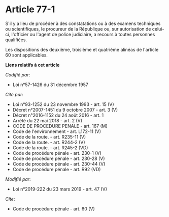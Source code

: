# Article 77-1

S'il y a lieu de procéder à des constatations ou à des examens techniques ou scientifiques, le procureur de la République ou,
sur autorisation de celui-ci, l'officier ou l'agent de police judiciaire, a recours à toutes personnes qualifiées.

Les dispositions des deuxième, troisième et quatrième alinéas de l'article 60 sont applicables.

**Liens relatifs à cet article**

_Codifié par_:

  - Loi n°57-1426 du 31 décembre 1957

_Cité par_:

  - Loi n°93-1252 du 23 novembre 1993 - art. 15 (V)
  - Décret n°2007-1451 du 9 octobre 2007 - art. 3 (V)
  - Décret n°2016-1152 du 24 août 2016 - art. 1
  - Arrêté du 22 mai 2018 - art. 2 (V)
  - CODE DE PROCEDURE PENALE - art. 167 (M)
  - Code de l'environnement - art. L172-11 (V)
  - Code de la route. - art. R235-11 (V)
  - Code de la route. - art. R244-2 (V)
  - Code de la route. - art. R245-2 (VD)
  - Code de procédure pénale - art. 230-1 (V)
  - Code de procédure pénale - art. 230-28 (V)
  - Code de procédure pénale - art. 230-44 (V)
  - Code de procédure pénale - art. R92 (VD)

_Modifié par_:

  - Loi n°2019-222 du 23 mars 2019 - art. 47 (V)

_Cite_:

  - Code de procédure pénale - art. 60 (V)
